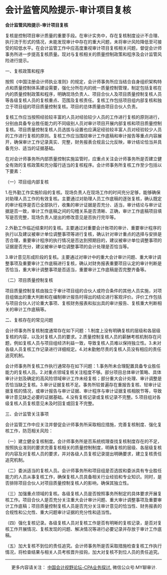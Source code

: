 ﻿会计监管风险提示-审计项目复核
===============

  

**会计监管风险提示\-审计项目复核**


复核是控制项目审计质量的重要手段。在审计实务中，存在复核制度设计不合理、执行流于形式的情况，未能发现审计中存在的重大问题，未将审计风险降低至可接受的较低水平。在会计监管工作中应高度重视审计项目复核相关问题，督促会计师事务所进一步提高复核质量。现对与复核相关的质量控制政策和程序及会计监管风险进行提示。

一、复核政策和程序

按照《中国注册会计师执业准则》的规定，会计师事务所应当结合自身组织架构特点和质量控制体系建设需要，强化分所在内的统一质量控制管理，制定包括复核在内的质量控制政策和程序，明确现场负责人、项目合伙人及项目质量控制复核人员等各级复核人员的复核重点、范围及复核责任。复核工作包括项目组内部复核和独立于项目组的项目质量控制复核。项目的总体质量由项目合伙人负责。

复核工作应当按照经验较丰富的人员对经验较少人员的工作进行复核的原则进行，分别由具备专业胜任能力的不同级别人员对审计项目开展内部复核和项目质量控制复核。项目质量控制复核人员选拔与设置也应满足经验较丰富人员对经验较少人员的工作进行复核的原则。复核工作应当围绕审计工作底稿和审计报告等重点内容展开，确保审计工作记录真实、完整，财务报表合规且公允反映，审计结论恰当并具备充分、适当的证据基础。

在对会计师事务所内部质量控制实施监管时，应重点关注会计师事务所是否建立健全有效的复核政策和充分履行适当的复核程序。会计师事务所复核工作至少包括以下要素：

（一）项目组内部复核

1.在外勤工作实施阶段的复核。现场负责人在现场工作的时间充分足够，能够确保对助理人员工作的有效复核。主要通过对助理人员工作底稿的逐张复核，确认既定的审计程序是否已全部执行，收集的审计证据是否充分、适当，审计结论与审计证据是否一致，审计工作底稿之间的勾稽关系是否清晰、正确，审计工作底稿项目填写是否完整，现场负责人提出的修改意见是否执行完毕等。

2.外勤工作临近结束时的复核。主要通过对重要会计账项的审计、重要审计程序的执行以及建议被审计单位调整事项等进行复核，确认针对审计重点的选择与安排是否合理，重要审计程序的执行情况是否达到预期目的，建议被审计单位调整事项的证据是否充分，建议被审计单位调整事项的会计处理是否恰当等。

3.审计意见形成阶段的复核。主要通过对审计中的重大会计审计问题、重大审计调整事项及重要审计工作底稿进行复核，确认对财务报表重要项目认定的审计判断是否恰当，重大审计调整事项是否适当，重要审计工作底稿是否完整齐备等。

（二）项目质量控制复核

项目质量控制复核由独立于审计项目组的合伙人或符合条件的其他人员实施，对项目组做出的重大判断和在编制审计报告时得出的结论进行客观评价。评价工作包括与项目合伙人讨论重大事项、复核财务报表和拟出具的审计报告、复核重大判断相关的审计工作底稿等。

二、复核存在的常见问题

会计师事务所复核制度通常存在如下问题：1.制度上没有明确复核的层级和各层级复核的内容，以及对复核人员的要求。2.质量控制复核人员的薪酬考核机制存在问题，例如复核人员与项目组经济利益一致，导致复核人员难以保持独立性。3.未对各级人员复核工作记录进行详细规定。4.对未勤勉尽责的复核人员没有相应的责任追究机制。

会计师事务所复核工作执行通常存在如下问题：1.事务所未合理配置具备专业胜任能力的复核人员。2.对重点领域复核关注程度不够。部分项目总体审计策略、具体审计计划及确定的高风险领域审计工作未经复核；部分重大会计处理、审计调整是否恰当缺乏复核。3.审计证据复核不足。事务所较普遍存在重报告复核、轻审计证据复核的情况，或审计报告与审计证据、审计程序与审计证据复核相脱节等，导致审计意见缺乏必要的证据基础。4.没有复核记录或复核记录不完整。5.项目组对各级复核人员复核意见未及时回复或回复不完整。

三、会计监管关注事项

会计监管工作中应关注并督促会计师事务所采取相应措施，完善复核制度、强化复核工作，防范相关风险：

（一）建立健全复核制度。会计师事务所是否系统梳理查找复核制度存在的不足，按照执业准则的要求完善复核相关的质量控制制度，明确复核的层级、各层级复核的内容及对复核人员的要求，并对各级人员复核记录提出明确要求，建立复核责任追究机制。

（二）委派适当的复核人员。会计师事务所和项目组是否选拔和委派具有专业胜任能力的人员从事复核工作，确保复核人员具备相关行业经验和专业知识。同时，是否排除项目合伙人对项目质量控制复核人的影响，确保其独立性。

（三）加强重点领域的复核。各级复核人员是否按照事务所制定的具体要求开展复核工作。项目合伙人是否充分关注重大会计审计问题、重大审计调整事项及重要审计工作底稿；项目质量控制复核人员是否充分关注审计意见的恰当性、财务报表的合规性和公允性、重大问题审计证据的充分性和适当性。

（四）强化复核记录。各级复核人员对复核工作是否有明晰的复核记录，是否对复核工作开展情况、复核发现的问题、解决情况等进行必要记录并存放于审计工作底稿。

（五）加大复核不到位的责任追究。会计师事务所是否采取措施检查复核工作执行情况，将检查结果与相关人员考核晋升挂钩，加大对复核不到位人员的责任追究。

* * *

     更多内容请关注： [中国会计视野论坛-CPA业务探讨.](https://bbs.esnai.com/thread-5354530-1-3.html) 微信公众号:MY聊审计.